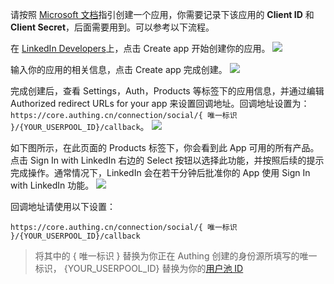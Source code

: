 <IntegrationDetailCard title="在 LinkedIn 创建应用">

请按照 [Microsoft 文档](https://docs.microsoft.com/en-us/linkedin/consumer/integrations/self-serve/sign-in-with-linkedin#getting-started)指引创建一个应用，你需要记录下该应用的 **Client ID** 和 **Client Secret**，后面需要用到。可以参考以下流程。

在 [LinkedIn Developers](https://developer.linkedin.com/)上，点击 Create app 开始创建你的应用。
![](~@imagesZhCn/connections/linkedin/linkedin-docs-1.png)

输入你的应用的相关信息，点击 Create app 完成创建。
![](~@imagesZhCn/connections/linkedin/linkedin-docs-2.png)

完成创建后，查看 Settings，Auth，Products 等标签下的应用信息，并通过编辑 Authorized redirect URLs for your app 来设置回调地址。回调地址设置为：`https://core.authing.cn/connection/social/{ 唯一标识 }/{YOUR_USERPOOL_ID}/callback`。
![](~@imagesZhCn/connections/linkedin/linkedin-docs-3.png)

如下图所示，在此页面的 Products 标签下，你会看到此 App 可用的所有产品。点击 Sign In with LinkedIn 右边的 Select 按钮以选择此功能，并按照后续的提示完成操作。通常情况下，LinkedIn 会在若干分钟后批准你的 App 使用 Sign In with LinkedIn 功能。
![](~@imagesZhCn/connections/linkedin/linkedin-docs-4.png)

回调地址请使用以下设置：

```
https://core.authing.cn/connection/social/{ 唯一标识 }/{YOUR_USERPOOL_ID}/callback
```

> 将其中的 { 唯一标识 } 替换为你正在 Authing 创建的身份源所填写的唯一标识， {YOUR_USERPOOL_ID} 替换为你的[用户池 ID](/guides/faqs/get-userpool-id-and-secret.md)

</IntegrationDetailCard>
